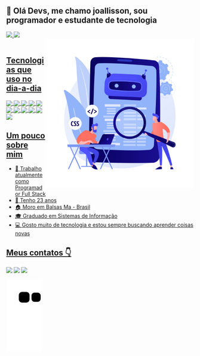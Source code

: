 ## 👋 Olá Devs, me chamo joallisson, sou programador e estudante de tecnologia

<div>
  <a href="https://github.com/joallisson">
  <img height="160em" src="https://github-readme-stats.vercel.app/api?username=joallisson&show_icons=true&theme=dracula&include_all_commits=true&count_private=true"/>
  <img height="160em" src="https://github-readme-stats.vercel.app/api/top-langs/?username=joallisson&layout=compact&langs_count=7&theme=dracula"/>
</div>


<img border="solid 5px" align="right" width="400em" src="devs.jpg"/>

 <br/>

## Tecnologias que uso no dia-a-dia  
 <img align="center" height="40em" src="https://cdn.jsdelivr.net/gh/devicons/devicon/icons/javascript/javascript-plain.svg" />
 <img align="center" height="40em" src="https://cdn.jsdelivr.net/gh/devicons/devicon/icons/nodejs/nodejs-original-wordmark.svg" />
 <img align="center" height="40em" src="https://cdn.jsdelivr.net/gh/devicons/devicon/icons/html5/html5-original.svg" />
 <img align="center" height="40em" src="https://cdn.jsdelivr.net/gh/devicons/devicon/icons/css3/css3-original.svg" />
 <img align="center" height="40em" src="https://cdn.jsdelivr.net/gh/devicons/devicon/icons/git/git-original.svg" />
 <img align="center" height="40em" src="https://cdn.jsdelivr.net/gh/devicons/devicon/icons/github/github-original.svg" />
 <img align="center" height="40em" src="https://cdn.jsdelivr.net/gh/devicons/devicon/icons/react/react-original.svg" />
 <img align="center" height="40em" src="https://cdn.jsdelivr.net/gh/devicons/devicon/icons/express/express-original.svg" />
 <img align="center" height="40em" src="https://cdn.jsdelivr.net/gh/devicons/devicon/icons/linux/linux-original.svg" />
 <img align="center" height="40em" src="https://cdn.jsdelivr.net/gh/devicons/devicon/icons/mongodb/mongodb-original-wordmark.svg" />
 <img align="center" height="40em" src="https://cdn.jsdelivr.net/gh/devicons/devicon/icons/mysql/mysql-original.svg" />
 
 <br/>
 
## Um pouco sobre mim
 
- 💼 Trabalho atualmente como Programador Full Stack
- 👨 Tenho 23 anos
- 🏠 Moro em Balsas Ma - Brasil
- 🎓 Graduado em Sistemas de Informação
- 💻 Gosto muito de tecnologia e estou sempre buscando aprender coisas novas


## Meus contatos 👇
<a href="https://www.linkedin.com/in/joallisson-nascimento-castro-42b1241b5/" target="_blank"><img src="https://img.shields.io/badge/LinkedIn-0077B5?style=for-the-badge&logo=linkedin&logoColor=white" target="_blank"></a>
<a href="https://www.instagram.com/invites/contact/?i=r5rspjal90ul&utm_content=22rzb8b" target="_blank"><img src="https://img.shields.io/badge/Instagram-E4405F?style=for-the-badge&logo=instagram&logoColor=white" target="_blank"></a>
<a href="https://www.facebook.com/profile.php?id=100013036902145" target="_blank"><img src="https://img.shields.io/badge/Facebook-1877F2?style=for-the-badge&logo=facebook&logoColor=white" target="_blank"></a>
 
 ![Snake animation](https://github.com/Joallisson/Joallisson/blob/output/github-contribution-grid-snake.svg)
